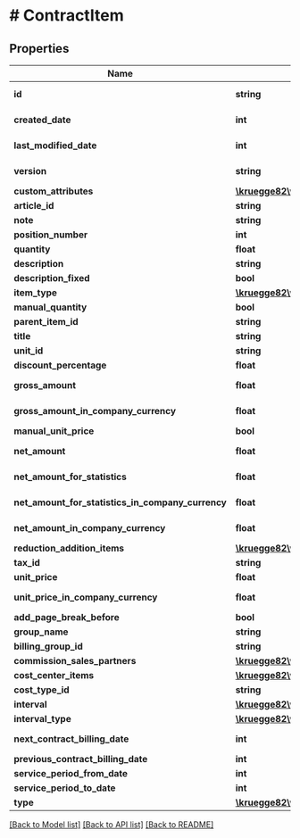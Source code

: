 # # ContractItem

## Properties

Name | Type | Description | Notes
------------ | ------------- | ------------- | -------------
**id** | **string** |  | [optional] [readonly]
**created_date** | **int** |  | [optional] [readonly]
**last_modified_date** | **int** |  | [optional] [readonly]
**version** | **string** |  | [optional] [readonly]
**custom_attributes** | [**\kruegge82\weclapp\Model\CustomAttribute[]**](CustomAttribute.md) |  | [optional]
**article_id** | **string** |  | [optional]
**note** | **string** |  | [optional]
**position_number** | **int** |  | [optional]
**quantity** | **float** |  | [optional]
**description** | **string** |  | [optional]
**description_fixed** | **bool** |  | [optional]
**item_type** | [**\kruegge82\weclapp\Model\ItemType**](ItemType.md) |  | [optional]
**manual_quantity** | **bool** |  | [optional]
**parent_item_id** | **string** |  | [optional]
**title** | **string** |  | [optional]
**unit_id** | **string** |  | [optional]
**discount_percentage** | **float** |  | [optional]
**gross_amount** | **float** |  | [optional] [readonly]
**gross_amount_in_company_currency** | **float** |  | [optional] [readonly]
**manual_unit_price** | **bool** |  | [optional]
**net_amount** | **float** |  | [optional] [readonly]
**net_amount_for_statistics** | **float** |  | [optional] [readonly]
**net_amount_for_statistics_in_company_currency** | **float** |  | [optional] [readonly]
**net_amount_in_company_currency** | **float** |  | [optional] [readonly]
**reduction_addition_items** | [**\kruegge82\weclapp\Model\ReductionAdditionItem[]**](ReductionAdditionItem.md) |  | [optional]
**tax_id** | **string** |  | [optional]
**unit_price** | **float** |  | [optional]
**unit_price_in_company_currency** | **float** |  | [optional] [readonly]
**add_page_break_before** | **bool** |  | [optional]
**group_name** | **string** |  | [optional]
**billing_group_id** | **string** |  | [optional]
**commission_sales_partners** | [**\kruegge82\weclapp\Model\CommissionSalesPartner[]**](CommissionSalesPartner.md) |  | [optional]
**cost_center_items** | [**\kruegge82\weclapp\Model\CostCenterWithDistributionPercentage[]**](CostCenterWithDistributionPercentage.md) |  | [optional]
**cost_type_id** | **string** |  | [optional]
**interval** | [**\kruegge82\weclapp\Model\ContractChargeInterval**](ContractChargeInterval.md) |  | [optional]
**interval_type** | [**\kruegge82\weclapp\Model\ContractChargeIntervalType**](ContractChargeIntervalType.md) |  | [optional]
**next_contract_billing_date** | **int** |  | [optional] [readonly]
**previous_contract_billing_date** | **int** |  | [optional]
**service_period_from_date** | **int** |  | [optional]
**service_period_to_date** | **int** |  | [optional]
**type** | [**\kruegge82\weclapp\Model\ContractChargeType**](ContractChargeType.md) |  | [optional]

[[Back to Model list]](../../README.md#models) [[Back to API list]](../../README.md#endpoints) [[Back to README]](../../README.md)

